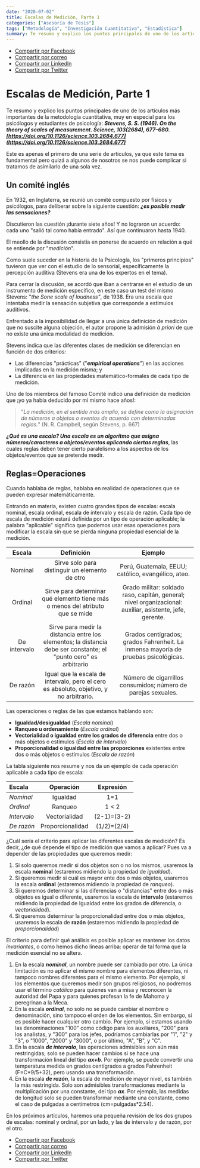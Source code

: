 ```yaml
---
date: "2020-07-02"
title: Escalas de Medición, Parte 1
categories: ["Asesoría de Tesis"]
tags: ["Metodología", "Investigación Cuantitativa", "Estadística"]
summary: Te resumo y explico los puntos principales de uno de los artículos más importantes de la metodología cuantitativa, muy en especial para los psicólogos y estudiantes de psicología, el clásico "On the Theory of Scales of Measurement", de Stevens.
---
```


- [Compartir por Facebook](https://www.facebook.com/sharer/sharer.php?u=https%3A//www.martinvargas.org.pe/post/em01/)
- [Compartir por correo](mailto:?subject=Interesante%20art%C3%ADculo&body=https%3A//www.martinvargas.org.pe/post/em01/)
- [Compartir por LinkedIn](https://www.linkedin.com/shareArticle?mini=true&url=http%3A//127.0.0.1%3A4321/post/em01/&title=Interesante%20art%C3%ADculo&summary=&source=)
- [Compartir por Twitter](https://twitter.com/intent/tweet?text=Comparto%20un%20art%C3%ADculo%20interesante%3A%20http%3A//127.0.0.1%3A4321/post/em01/)

# Escalas de Medición, Parte 1

Te resumo y explico los puntos principales de uno de los artículos más importantes de la metodología cuantitativa, muy en especial para los psicólogos y estudiantes de psicología:  ***Stevens, S. S. (1946). On the theory of scales of measurement. Science, 103(2684), 677–680. [https://doi.org/10.1126/science.103.2684.677](https://doi.org/10.1126/science.103.2684.677)***

Este es apenas el primero de una serie de artículos, ya que este tema es  fundamental pero quizá a algunos de nosotros se nos puede complicar si tratamos de asimilarlo de una sola vez. 

## Un comité inglés

En 1932, en Inglaterra, se reunió un comité compuesto por físicos y psicólogos, para deliberar  sobre la siguiente cuestión: ***¿es posible medir las sensaciones?***

Discutieron las cuestión ¡durante siete años! Y no lograron un acuerdo: cada uno "salió tal como había entrado". Así que continuaron hasta 1940. 

El meollo de la discusión consistía en ponerse de acuerdo en relación a qué se entiende por "*medición*". 

Como suele suceder en la historia de la Psicología, los "primeros principios" tuvieron que ver con el estudio de lo sensorial, específicamente la percepción auditiva (Stevens era una de los expertos en el tema).

Para cerrar la discusión, se acordó que iban a centrarse en el estudio de un instrumento de medición específico, en este caso un test del mismo Stevens: "*the Sone scale of loudness"*, de 1938. Era una escala que intentaba medir la sensación subjetiva que corresponde a estímulos auditivos. 

Enfrentado a la imposibilidad de llegar a una única definición de medición que no suscite alguna objeción, el autor propone la admisión *à priori* de que no existe una única modalidad de medición. 

Stevens indica que las diferentes clases de medición se diferencian en función de dos criterios: 

 - Las diferencias "prácticas" ("***empirical operations***") en las acciones implicadas en la medición misma; y
 - La diferencia en las propiedades matemático-formales de cada tipo de medición.

Uno de los miembros del famoso Comité indicó una definición de medición que ¡yo ya había deducido por mí mismo hace años!: 

>"*La medición, en el sentido más amplio, se define como la asignación de números a objetos o eventos de acuerdo con determinadas reglas.*" (N. R. Campbell, según Stevens, p. 667)

***¿Qué es una escala? Una escala es un algoritmo que asigna números/caracteres a objetos/eventos aplicando ciertas reglas***, las cuales reglas deben tener cierto paralelismo a los aspectos de los objetos/eventos que se pretende medir.

## Reglas=Operaciones

Cuando hablaba de reglas, hablaba en realidad de operaciones que se pueden expresar matemáticamente.

Entrando en materia, existen cuatro grandes tipos de escalas: escala nominal, escala ordinal, escala de intervalo y escala de razón. Cada tipo de escala de medición estará definida por un tipo de operación aplicable; la palabra "aplicable" significa que podemos usar esas operaciones para modificar la escala sin que se pierda ninguna propiedad esencial de la medición.

| Escala | Definición  | Ejemplo
|:--:|:--:|:--:
|Nominal  | Sirve solo para distinguir un elemento de otro |  Perú, Guatemala, EEUU;  católico, evangélico, ateo.
|Ordinal | Sirve para determinar qué elemento tiene más o menos del atributo que se mide| Grado militar: soldado raso, capitán, general; nivel organizacional: auxiliar, asistente, jefe, gerente.
|De intervalo | Sirve para medir la distancia entre los elementos; la distancia debe ser constante; el "punto cero" es arbitrario | Grados centígrados; grados Fahrenheit. La inmensa mayoría de pruebas psicológicas.
| De razón | Igual que la escala de intervalo, pero el cero es absoluto, objetivo, y no arbitrario.| Número de cigarrillos consumidos; número de parejas sexuales.

Las operaciones o reglas de las que estamos hablando son: 

 - **Igualdad/desigualdad** (*Escala nominal*)
 -  **Ranqueo u ordenamiento** (*Escala ordinal*)
 - **Vectorialidad o igualdad entre los grados de diferencia** entre dos o más objetos o estímulos (*Escala de intervalo*)
 - **Proporcionalidad o igualdad entre las proporciones** existentes entre dos o más objetos o estímulos (*Escala de razón*)

La tabla siguiente nos resume y nos da un ejemplo de cada  operación aplicable a cada tipo de escala:

| Escala | Operación | Expresión
|:---|:---:|:---:|
| *Nominal* |Igualdad |1=1
|*Ordinal*|Ranqueo|1 < 2
|*Intervalo*|Vectorialidad |(2-1)=(3-2)
|*De razón* | Proporcionalidad|(1/2)=(2/4)

¿Cuál sería el criterio para aplicar las diferentes escalas de medición? Es decir, ¿de qué depende el tipo de medición que vamos a aplicar? Pues va a depender de las propiedades que queremos medir:

 1. Si solo queremos medir si dos objetos son o no los mismos, usaremos la escala **nominal** (estaremos midiendo la propiedad de *igualdad*).
 2. Si queremos medir si cuál es mayor ente dos o más objetos, usaremos la escala **ordinal** (estaremos midiendo la propiedad de *ranqueo*).
 3. Si queremos determinar si las diferencias o "distancias" entre dos o más objetos es igual o diferente, usaremos la escala de **intervalo** (estaremos midiendo la propiedad de Igualdad entre los grados de diferencia, o *vectorialidad*).
 4. Si queremos determinar la proporcionalidad entre dos o más objetos, usaremos la escala de **razón** (estaremos midiendo la propiedad de *proporcionalidad*)

El criterio para definir qué análisis es posible aplicar es mantener los datos *invariantes*, o como hemos dicho líneas arriba: operar de tal forma que la medición esencial no se altera.

 1. En la escala ***nominal***, un nombre puede ser cambiado por otro. La única limitación es no aplicar el mismo nombre para elementos diferentes, ni tampoco nombres diferentes para el mismo elemento. Por ejemplo, si los elementos que queremos medir son grupos religiosos, no podremos usar el término *católico* para quienes van a misa y reconocen la autoridad del Papa y para quienes profesan la fe de Mahoma y peregrinan a la Meca.
 2. En la escala ***ordinal***, no solo no se puede cambiar el nombre o denominación, sino tampoco el orden de los elementos. Sin embargo,  sí es posible hacer cualquier otro cambio.  Por ejemplo, si estamos usando las denominaciones "100" como código para los auxiliares, "200" para los analistas, y "300" para los jefes, podríamos cambiarlas por "1", "2" y "3", o "1000", "2000" y "3000", o por último, "A", "B", y "C".
 3. En la escala ***de intervalo***, las operaciones admisibles son aún más restringidas; solo se pueden hacer cambios si se hace una transformación lineal del tipo  ***ax+b***. Por ejemplo, se puede convertir una temperatura medida en grados centígrados a grados Fahrenheit (F=C*9/5+32), pero usando una transformación. 
 4. En la escala ***de razón***, la escala de medición de mayor nivel, es también la más restringida. Solo son admisibles transformaciones mediante la multiplicación por una constante, del tipo ***ax***. Por ejemplo, las medidas de longitud solo se pueden transformar mediante una constante, como el caso de pulgadas a centímetros (cm=pulgadas*2.54).

En los próximos artículos, haremos una pequeña revisión de los dos grupos de escalas: nominal y ordinal, por un lado, y las de intervalo y de razón, por el otro.

- [Compartir por Facebook](https://www.facebook.com/sharer/sharer.php?u=https%3A//www.martinvargas.org.pe/post/em01/)
- [Compartir por correo](mailto:?subject=Interesante%20art%C3%ADculo&body=https%3A//www.martinvargas.org.pe/post/em01/)
- [Compartir por LinkedIn](https://www.linkedin.com/shareArticle?mini=true&url=http%3A//127.0.0.1%3A4321/post/em01/&title=Interesante%20art%C3%ADculo&summary=&source=)
- [Compartir por Twitter](https://twitter.com/intent/tweet?text=Comparto%20un%20art%C3%ADculo%20interesante%3A%20http%3A//127.0.0.1%3A4321/post/em01/)
